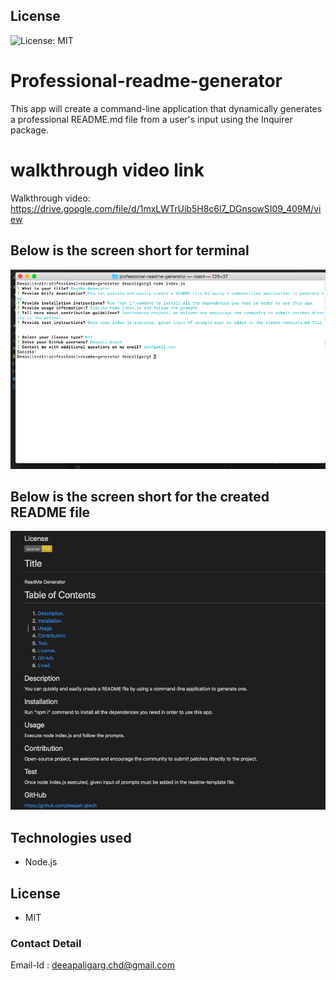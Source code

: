 ## License
![License: MIT](https://img.shields.io/badge/License-MIT-yellow.svg)

# Professional-readme-generator
This app will create a command-line application that dynamically generates a professional README.md file from a user's input using the Inquirer package.

# walkthrough video link 

Walkthrough video: https://drive.google.com/file/d/1mxLWTrUib5H8c6l7_DGnsowSI09_409M/view



## Below is the screen short for terminal
![Website](./terminal.png)




## Below is the screen short for the created README file

![Website](./read_me.png)


## Technologies used
* Node.js


## License 
* MIT

### Contact Detail 
Email-Id : deeapaligarg.chd@gmail.com

